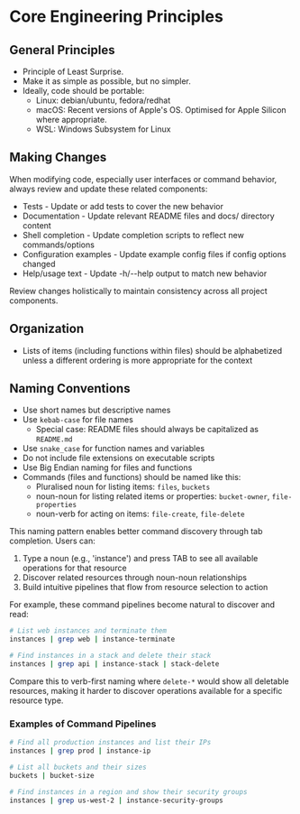 # Core Engineering Principles

## General Principles

- Principle of Least Surprise.
- Make it as simple as possible, but no simpler.
- Ideally, code should be portable:
  - Linux: debian/ubuntu, fedora/redhat
  - macOS: Recent versions of Apple's OS. Optimised for Apple Silicon where appropriate.
  - WSL: Windows Subsystem for Linux

## Making Changes

When modifying code, especially user interfaces or command behavior, always review and update these related components:

- Tests - Update or add tests to cover the new behavior
- Documentation - Update relevant README files and docs/ directory content
- Shell completion - Update completion scripts to reflect new commands/options
- Configuration examples - Update example config files if config options changed
- Help/usage text - Update -h/--help output to match new behavior

Review changes holistically to maintain consistency across all project components.

## Organization

- Lists of items (including functions within files) should be alphabetized unless a different ordering is more appropriate for the context

## Naming Conventions

- Use short names but descriptive names
- Use `kebab-case` for file names
  - Special case: README files should always be capitalized as `README.md`
- Use `snake_case` for function names and variables
- Do not include file extensions on executable scripts
- Use Big Endian naming for files and functions
- Commands (files and functions) should be named like this:
  - Pluralised noun for listing items: `files`, `buckets`
  - noun-noun for listing related items or properties: `bucket-owner`, `file-properties`
  - noun-verb for acting on items: `file-create`, `file-delete`

This naming pattern enables better command discovery through tab completion. Users can:

1. Type a noun (e.g., 'instance') and press TAB to see all available operations for that resource
2. Discover related resources through noun-noun relationships
3. Build intuitive pipelines that flow from resource selection to action

For example, these command pipelines become natural to discover and read:

```bash
# List web instances and terminate them
instances | grep web | instance-terminate

# Find instances in a stack and delete their stack
instances | grep api | instance-stack | stack-delete
```

Compare this to verb-first naming where `delete-*` would show all deletable resources,
making it harder to discover operations available for a specific resource type.

### Examples of Command Pipelines

```bash
# Find all production instances and list their IPs
instances | grep prod | instance-ip

# List all buckets and their sizes
buckets | bucket-size

# Find instances in a region and show their security groups
instances | grep us-west-2 | instance-security-groups
```